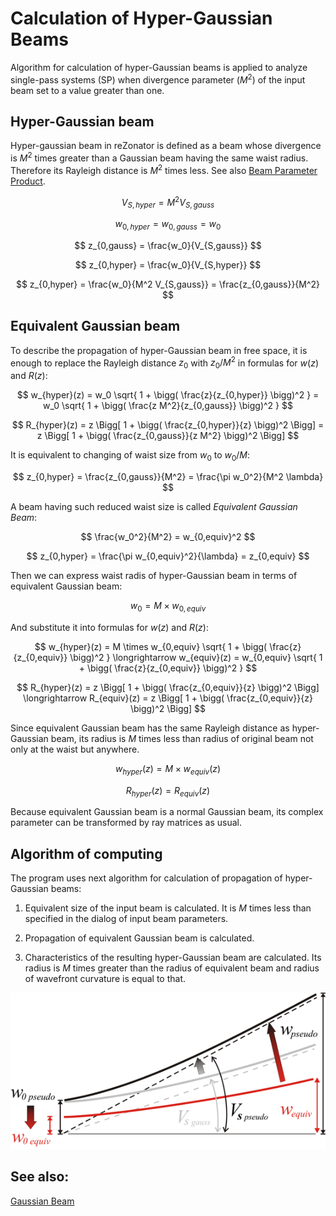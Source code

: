 # Calculation of Hyper-Gaussian Beams 

Algorithm for calculation of hyper-Gaussian beams is applied to analyze single-pass systems (SP) when divergence parameter ($M^2$) of the input beam set to a value greater than one. 

## Hyper-Gaussian beam

Hyper-gaussian beam in reZonator is defined as a beam whose divergence is $M^2$ times greater than a Gaussian beam having the same waist radius. Therefore its Rayleigh distance is $M^2$ times less. See also [Beam Parameter Product](#TODO). 

$$ V_{S,hyper} = M^2 V_{S,gauss} $$

$$ w_{0,hyper} = w_{0,gauss} = w_0 $$

$$ z_{0,gauss} = \frac{w_0}{V_{S,gauss}} $$

$$ z_{0,hyper} = \frac{w_0}{V_{S,hyper}} $$

$$  z_{0,hyper} = \frac{w_0}{M^2 V_{S,gauss}} = \frac{z_{0,gauss}}{M^2} $$

## Equivalent Gaussian beam

To describe the propagation of hyper-Gaussian beam in free space, it is enough to replace the Rayleigh distance $z_0$ with $z_0 / M^2$ in formulas for $w(z)$ and $R(z)$:

$$ w_{hyper}(z) = w_0 \sqrt{ 1 + \bigg( \frac{z}{z_{0,hyper}} \bigg)^2 }
 = w_0 \sqrt{ 1 + \bigg( \frac{z M^2}{z_{0,gauss}} \bigg)^2 } $$ 

$$ R_{hyper}(z) = z \Bigg[ 1 + \bigg( \frac{z_{0,hyper}}{z} \bigg)^2 \Bigg]
 = z \Bigg[ 1 + \bigg( \frac{z_{0,gauss}}{z M^2} \bigg)^2 \Bigg] $$

It is equivalent to changing of waist size from $w_0$ to $w_0 / M$: 

$$ z_{0,hyper} = \frac{z_{0,gauss}}{M^2} = \frac{\pi w_0^2}{M^2 \lambda} $$

A beam having such reduced waist size is called *Equivalent Gaussian Beam*:

$$ \frac{w_0^2}{M^2} = w_{0,equiv}^2 $$

$$ z_{0,hyper} = \frac{\pi w_{0,equiv}^2}{\lambda} = z_{0,equiv} $$ 

Then we can express waist radis of hyper-Gaussian beam in terms of equivalent Gaussian beam:

$$ w_0 = M \times w_{0,equiv} $$

And substitute it into formulas for $w(z)$ and $R(z)$:

$$ w_{hyper}(z) = M \times w_{0,equiv} \sqrt{ 1 + \bigg( \frac{z}{z_{0,equiv}} \bigg)^2 }
\longrightarrow
w_{equiv}(z) = w_{0,equiv} \sqrt{ 1 + \bigg( \frac{z}{z_{0,equiv}} \bigg)^2 } $$ 

$$ R_{hyper}(z) = z \Bigg[ 1 + \bigg( \frac{z_{0,equiv}}{z} \bigg)^2 \Bigg]
\longrightarrow
R_{equiv}(z) = z \Bigg[ 1 + \bigg( \frac{z_{0,equiv}}{z} \bigg)^2 \Bigg] $$

Since equivalent Gaussian beam has the same Rayleigh distance as hyper-Gaussian beam, its radius is $M$ times less than radius of original beam not only at the waist but anywhere. 

$$ w_{hyper}(z) = M \times w_{equiv}(z) $$

$$ R_{hyper}(z) = R_{equiv}(z) $$

Because equivalent Gaussian beam is a normal Gaussian beam, its complex parameter can be transformed by ray matrices as usual.

## Algorithm of computing

The program uses next algorithm for calculation of propagation of hyper-Gaussian beams: 

1. Equivalent size of the input beam is calculated. It is $M$ times less than specified in the dialog of input beam parameters. 

2. Propagation of equivalent Gaussian beam is calculated. 

3. Characteristics of the resulting hyper-Gaussian beam are calculated. Its radius is $M$ times greater than the radius of equivalent beam and radius of wavefront curvature is equal to that. 

![Calculation of hyper-Gaussian beams](./img/beam_pseudogauss.png)

## See also:

[Gaussian Beam](#TODO)

